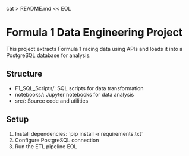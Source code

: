 cat > README.md << EOL
# Formula 1 Data Engineering Project

This project extracts Formula 1 racing data using APIs and loads it into a PostgreSQL database for analysis.

## Structure
- F1_SQL_Scripts/: SQL scripts for data transformation
- notebooks/: Jupyter notebooks for data analysis
- src/: Source code and utilities

## Setup
1. Install dependencies: \`pip install -r requirements.txt\`
2. Configure PostgreSQL connection
3. Run the ETL pipeline
EOL